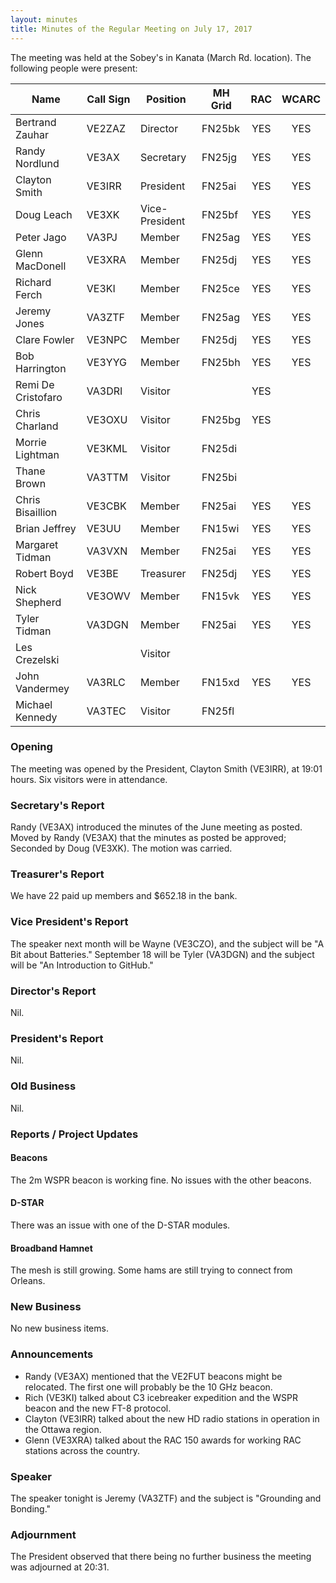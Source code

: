 ```yaml
---
layout: minutes
title: Minutes of the Regular Meeting on July 17, 2017
---
```


The meeting was held at the Sobey's in Kanata (March Rd. location).
The following people were present:

| Name             | Call Sign | Position       | MH Grid | RAC | WCARC |
|------------------|-----------|----------------|---------|:---:|:-----:|
| Bertrand Zauhar  | VE2ZAZ    | Director       | FN25bk  | YES |  YES  |
| Randy Nordlund   | VE3AX     | Secretary      | FN25jg  | YES |  YES  |
| Clayton Smith    | VE3IRR    | President      | FN25ai  | YES |  YES  |
| Doug Leach       | VE3XK     | Vice-President | FN25bf  | YES |  YES  |
| Peter Jago       | VA3PJ     | Member         | FN25ag  | YES |  YES  |
| Glenn MacDonell  | VE3XRA    | Member         | FN25dj  | YES |  YES  |
| Richard Ferch    | VE3KI     | Member         | FN25ce  | YES |  YES  |
| Jeremy Jones     | VA3ZTF    | Member         | FN25ag  | YES |  YES  |
| Clare Fowler     | VE3NPC    | Member         | FN25dj  | YES |  YES  |
| Bob Harrington   | VE3YYG    | Member         | FN25bh  | YES |  YES  |
| Remi De Cristofaro | VA3DRI  | Visitor        |         | YES |       |
| Chris Charland   | VE3OXU    | Visitor        | FN25bg  | YES |       |
| Morrie Lightman  | VE3KML    | Visitor        | FN25di  |     |       |
| Thane Brown      | VA3TTM    | Visitor        | FN25bi  |     |       |
| Chris Bisaillion | VE3CBK    | Member         | FN25ai  | YES |  YES  |
| Brian Jeffrey    | VE3UU     | Member         | FN15wi  | YES |  YES  |
| Margaret Tidman  | VA3VXN    | Member         | FN25ai  | YES |  YES  |
| Robert Boyd      | VE3BE     | Treasurer      | FN25dj  | YES |  YES  |
| Nick Shepherd    | VE3OWV    | Member         | FN15vk  | YES |  YES  |
| Tyler Tidman     | VA3DGN    | Member         | FN25ai  | YES |  YES  |
| Les Crezelski    |           | Visitor        |         |     |       |
| John Vandermey   | VA3RLC    | Member         | FN15xd  | YES |  YES  |
| Michael Kennedy  | VA3TEC    | Visitor        | FN25fl  |     |       |

### Opening

The meeting was opened by the President, Clayton Smith (VE3IRR), at 19:01 hours.
Six visitors were in attendance.

### Secretary's Report

Randy (VE3AX) introduced the minutes of the June meeting as posted.
Moved by Randy (VE3AX) that the minutes as posted be approved; Seconded by Doug (VE3XK).
The motion was carried.

### Treasurer's Report

We have 22 paid up members and $652.18 in the bank.

### Vice President's Report

The speaker next month will be Wayne (VE3CZO), and the subject will be "A Bit about Batteries."
September 18 will be Tyler (VA3DGN) and the subject will be "An Introduction to GitHub."

### Director's Report

Nil.

### President's Report

Nil.

### Old Business

Nil.

### Reports / Project Updates

#### Beacons

The 2m WSPR beacon is working fine. No issues with the other beacons.

#### D-STAR

There was an issue with one of the D-STAR modules.

#### Broadband Hamnet

The mesh is still growing. Some hams are still trying to connect from Orleans.

### New Business

No new business items.

### Announcements

* Randy (VE3AX) mentioned that the VE2FUT beacons might be relocated. The first one will probably be the 10 GHz beacon.
* Rich (VE3KI) talked about C3 icebreaker expedition and the WSPR beacon and the new FT-8 protocol.
* Clayton (VE3IRR) talked about the new HD radio stations in operation in the Ottawa region.
* Glenn (VE3XRA) talked about the RAC 150 awards for working RAC stations across the country.

### Speaker

The speaker tonight is Jeremy (VA3ZTF) and the subject is "Grounding and Bonding."

### Adjournment

The President observed that there being no further business the meeting was
adjourned at 20:31.
